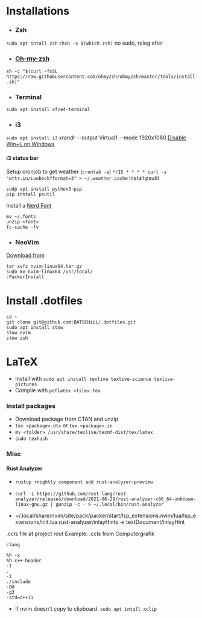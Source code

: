 # Installations

- ### Zsh
`sudo apt intall zsh`
`chsh -s $(which zsh)` no sudo, relog after


- ### [Oh-my-zsh](https://github.com/ohmyzsh/ohmyzsh)
`sh -c "$(curl -fsSL https://raw.githubusercontent.com/ohmyzsh/ohmyzsh/master/tools/install.sh)"`

- ### Terminal
`sudo apt install xfce4-terminal`

- ### i3
`sudo apt install i3`
xrandr --output Virtual1 --mode 1920x1080
[Disable Win+L on Windows](https://superuser.com/questions/1059511/how-to-disable-winl-in-windows-10)

#### i3 status bar
Setup cronjob to get weather (`crontab -e`)
`*/15 * * * * curl -s "wttr.in/Luebeck?format=3" > ~/.weather.cache`
Install psutil
```
sudp apt install python3-pip
pip install psutil
```
Install a [Nerd Font](https://www.nerdfonts.com/font-downloads)
```
mv ~/.fonts
unzip <font>
fc-cache -fv
```



- ### NeoVim
[Download from](https://github.com/neovim/neovim/releases/)
```
tar xvfz nvim-linux64.tar.gz
sudo mv nvim-linux64 /usr/local/
:PackerInstall
```

# Install .dotfiles
```
cd ~
git clone git@github.com:BATSCHiii/.dotfiles.git
sudo apt install stow
stow nvim
stow zsh
```




# LaTeX
- Install with
`sudo apt install texlive texlive-science texlive-pictures`
- Compile with 
`pdflatex <file>.tex`

### Install packages
- Download package from CTAN and unzip
- `tex <package>.dtx` or `tex <package>.in`
- `mv <folder> /usr/share/texlive/texmf-dist/tex/latex`
- `sudo texhash`


### Misc
#### Rust Analyzer
- `rustup +nightly component add rust-analyzer-preview`
- `curl -L https://github.com/rust-lang/rust-analyzer/releases/download/2021-06-28/rust-analyzer-x86_64-unknown-linux-gnu.gz | gunzip -c - > ~/.local/bin/rust-analyzer`

- ~/.local/share/nvim/site/pack/packer/start/lsp_extensions.nvim/lua/lsp_extensions/init.lua rust-analyzer/inlayHints -> textDocument/inlayHint

.ccls file at project root
Example: .ccls from Computergrafik
```
clang

%h -x
%h c++-header
-I
.
-I
./include
-O0 
-g3  
-std=c++11
```

- If nvim doesn't copy to clipboard: `sudo apt intall xclip`
